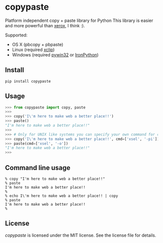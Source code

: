 copypaste
=========

Platform independent copy + paste library for Python
This library is easier and more powerful than [xerox](https://github.com/kennethreitz/xerox), I think :).

Supported:

* OS X (pbcopy + pbpaste)
* Linux (required [xclip](http://sourceforge.net/projects/xclip/))
* Windows (required [pywin32](http://sourceforge.net/projects/pywin32/) or [IronPython](http://ironpython.codeplex.com))

Install
-------

```shell
pip install copypaste
```

Usage
-----

```python
>>> from copypaste import copy, paste
>>>
>>> copy('I\'m here to make web a better place!!')
>>> paste()
"I'm here to make web a better place!!"
>>>
>>> # Only for UNIX like systems you can specify your own command for copy and paste
>>> copy('I\'m here to make web a better place!!', cmd=['xsel', '-pi'])
>>> paste(cmd=['xsel', '-o'])
"I'm here to make web a better place!!"
>>>
```

Command line usage
------------------

```shell
% copy "I'm here to make web a better place!!"
% paste
I'm here to make web a better place!!
%
% echo I\'m here to make web a better place!! | copy
% paste
I'm here to make web a better place!!
%
```

License
-------

*copypaste* is licensed under the MIT license. See the license file for details.
